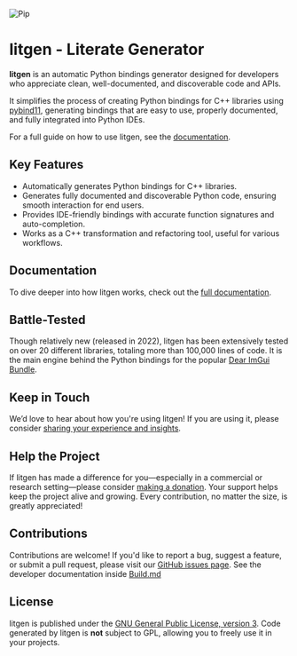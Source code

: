 ![Pip](https://github.com/pthom/litgen/workflows/pip/badge.svg)


# litgen - Literate Generator

**litgen** is an automatic Python bindings generator designed for developers who appreciate clean, well-documented, and discoverable code and APIs.

It simplifies the process of creating Python bindings for C++ libraries using [pybind11](https://pybind11.readthedocs.io/en/stable/), generating bindings that are easy to use, properly documented, and fully integrated into Python IDEs.

For a full guide on how to use litgen, see the [documentation](https://pthom.github.io/litgen/).

## Key Features
- Automatically generates Python bindings for C++ libraries.
- Generates fully documented and discoverable Python code, ensuring smooth interaction for end users.
- Provides IDE-friendly bindings with accurate function signatures and auto-completion.
- Works as a C++ transformation and refactoring tool, useful for various workflows.

## Documentation

To dive deeper into how litgen works, check out the [full documentation](https://pthom.github.io/litgen/).

## Battle-Tested
Though relatively new (released in 2022), litgen has been extensively tested on over 20 different libraries, totaling more than 100,000 lines of code. It is the main engine behind the Python bindings for the popular [Dear ImGui Bundle](https://github.com/pthom/imgui_bundle).

## Keep in Touch

We’d love to hear about how you're using litgen! If you are using it, please consider [sharing your experience and insights](https://github.com/pthom/litgen/discussions).

## Help the Project

If litgen has made a difference for you—especially in a commercial or research setting—please consider [making a donation](https://www.paypal.com/donate/?hosted_button_id=SHJ68RVDKURZA). Your support helps keep the project alive and growing. Every contribution, no matter the size, is greatly appreciated!


## Contributions

Contributions are welcome! If you'd like to report a bug, suggest a feature, or submit a pull request, please visit our [GitHub issues page](https://github.com/pthom/litgen/issues). See the developer documentation inside [Build.md](Build.md)


## License

litgen is published under the [GNU General Public License, version 3](https://raw.githubusercontent.com/pthom/litgen/main/LICENSE.txt). Code generated by litgen is **not** subject to GPL, allowing you to freely use it in your projects.
